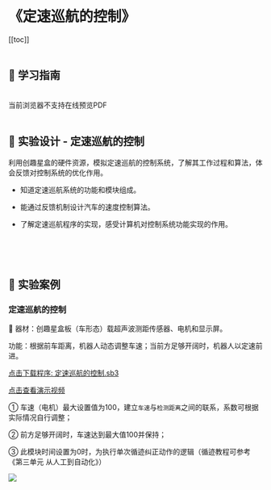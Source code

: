 # 《定速巡航的控制》

[[toc]]
<br><br>

## 📒 学习指南

<br>
<object data="/tutorial/starbox_yj/pdf/第27课定速巡航的控制.pdf" type="application/pdf" width=1200 height=800 name="定速巡航的控制">
当前浏览器不支持在线预览PDF
</object>

<br>
<br>

## 📐 实验设计 - 定速巡航的控制

利用创趣星盒的硬件资源，模拟定速巡航的控制系统，了解其工作过程和算法，体会反馈对控制系统的优化作用。

- 知道定速巡航系统的功能和模块组成。

- 能通过反馈机制设计汽车的速度控制算法。

- 了解定速巡航程序的实现，感受计算机对控制系统功能实现的作用。

<br><br><br>

## 🌰 实验案例

### 定速巡航的控制

🧰 器材：创趣星盒板（车形态）载超声波测距传感器、电机和显示屏。

功能：根据前车距离，机器人动态调整车速；当前方足够开阔时，机器人以定速前进。

<a href="/tutorial/starbox_yj/sb3/07/定速巡航的控制.sb3">点击下载程序: 定速巡航的控制.sb3</a>

<a href="https://www.bilibili.com/video/BV17rYaznE5b/?spm_id_from=333.1387.upload.video_card.click&vd_source=d34a80bae9d64a0c5a0716bd47877802" target="_blank">点击查看演示视频</a>

① 车速（电机）最大设置值为100，建立`车速`与`检测距离`之间的联系，系数可根据实际情况自行调整；

② 前方足够开阔时，车速达到最大值100并保持；

③ 此模块时间设置为0时，为执行单次循迹纠正动作的逻辑（循迹教程可参考《第三单元 从人工到自动化》）

<img src="/images/07/定速巡航的控制.png">
















